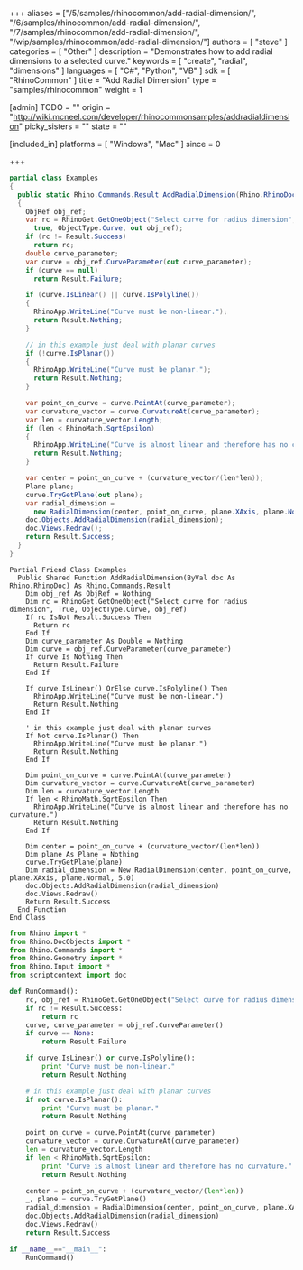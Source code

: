 +++
aliases = ["/5/samples/rhinocommon/add-radial-dimension/", "/6/samples/rhinocommon/add-radial-dimension/", "/7/samples/rhinocommon/add-radial-dimension/", "/wip/samples/rhinocommon/add-radial-dimension/"]
authors = [ "steve" ]
categories = [ "Other" ]
description = "Demonstrates how to add radial dimensions to a selected curve."
keywords = [ "create", "radial", "dimensions" ]
languages = [ "C#", "Python", "VB" ]
sdk = [ "RhinoCommon" ]
title = "Add Radial Dimension"
type = "samples/rhinocommon"
weight = 1

[admin]
TODO = ""
origin = "http://wiki.mcneel.com/developer/rhinocommonsamples/addradialdimension"
picky_sisters = ""
state = ""

[included_in]
platforms = [ "Windows", "Mac" ]
since = 0

+++

<div class="codetab-content" id="cs">

```cs
partial class Examples
{
  public static Rhino.Commands.Result AddRadialDimension(Rhino.RhinoDoc doc)
  {
    ObjRef obj_ref;
    var rc = RhinoGet.GetOneObject("Select curve for radius dimension",
      true, ObjectType.Curve, out obj_ref);
    if (rc != Result.Success)
      return rc;
    double curve_parameter;
    var curve = obj_ref.CurveParameter(out curve_parameter);
    if (curve == null)
      return Result.Failure;

    if (curve.IsLinear() || curve.IsPolyline())
    {
      RhinoApp.WriteLine("Curve must be non-linear.");
      return Result.Nothing;
    }

    // in this example just deal with planar curves
    if (!curve.IsPlanar())
    {
      RhinoApp.WriteLine("Curve must be planar.");
      return Result.Nothing;
    }

    var point_on_curve = curve.PointAt(curve_parameter);
    var curvature_vector = curve.CurvatureAt(curve_parameter);
    var len = curvature_vector.Length;
    if (len < RhinoMath.SqrtEpsilon)
    {
      RhinoApp.WriteLine("Curve is almost linear and therefore has no curvature.");
      return Result.Nothing;
    }

    var center = point_on_curve + (curvature_vector/(len*len));
    Plane plane;
    curve.TryGetPlane(out plane);
    var radial_dimension =
      new RadialDimension(center, point_on_curve, plane.XAxis, plane.Normal, 5.0);
    doc.Objects.AddRadialDimension(radial_dimension);
    doc.Views.Redraw();
    return Result.Success;
  }
}
```

</div>


<div class="codetab-content" id="vb">

```vbnet
Partial Friend Class Examples
  Public Shared Function AddRadialDimension(ByVal doc As Rhino.RhinoDoc) As Rhino.Commands.Result
	Dim obj_ref As ObjRef = Nothing
	Dim rc = RhinoGet.GetOneObject("Select curve for radius dimension", True, ObjectType.Curve, obj_ref)
	If rc IsNot Result.Success Then
	  Return rc
	End If
	Dim curve_parameter As Double = Nothing
	Dim curve = obj_ref.CurveParameter(curve_parameter)
	If curve Is Nothing Then
	  Return Result.Failure
	End If

	If curve.IsLinear() OrElse curve.IsPolyline() Then
	  RhinoApp.WriteLine("Curve must be non-linear.")
	  Return Result.Nothing
	End If

	' in this example just deal with planar curves
	If Not curve.IsPlanar() Then
	  RhinoApp.WriteLine("Curve must be planar.")
	  Return Result.Nothing
	End If

	Dim point_on_curve = curve.PointAt(curve_parameter)
	Dim curvature_vector = curve.CurvatureAt(curve_parameter)
	Dim len = curvature_vector.Length
	If len < RhinoMath.SqrtEpsilon Then
	  RhinoApp.WriteLine("Curve is almost linear and therefore has no curvature.")
	  Return Result.Nothing
	End If

	Dim center = point_on_curve + (curvature_vector/(len*len))
	Dim plane As Plane = Nothing
	curve.TryGetPlane(plane)
	Dim radial_dimension = New RadialDimension(center, point_on_curve, plane.XAxis, plane.Normal, 5.0)
	doc.Objects.AddRadialDimension(radial_dimension)
	doc.Views.Redraw()
	Return Result.Success
  End Function
End Class
```

</div>


<div class="codetab-content" id="py">

```python
from Rhino import *
from Rhino.DocObjects import *
from Rhino.Commands import *
from Rhino.Geometry import *
from Rhino.Input import *
from scriptcontext import doc

def RunCommand():
    rc, obj_ref = RhinoGet.GetOneObject("Select curve for radius dimension", True, ObjectType.Curve)
    if rc != Result.Success:
        return rc
    curve, curve_parameter = obj_ref.CurveParameter()
    if curve == None:
        return Result.Failure

    if curve.IsLinear() or curve.IsPolyline():
        print "Curve must be non-linear."
        return Result.Nothing

    # in this example just deal with planar curves
    if not curve.IsPlanar():
        print "Curve must be planar."
        return Result.Nothing

    point_on_curve = curve.PointAt(curve_parameter)
    curvature_vector = curve.CurvatureAt(curve_parameter)
    len = curvature_vector.Length
    if len < RhinoMath.SqrtEpsilon:
        print "Curve is almost linear and therefore has no curvature."
        return Result.Nothing

    center = point_on_curve + (curvature_vector/(len*len))
    _, plane = curve.TryGetPlane()
    radial_dimension = RadialDimension(center, point_on_curve, plane.XAxis, plane.Normal, 5.0)
    doc.Objects.AddRadialDimension(radial_dimension)
    doc.Views.Redraw()
    return Result.Success

if __name__=="__main__":
    RunCommand()
```

</div>
